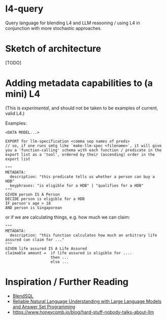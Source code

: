 # l4-query
Query language for blending L4 and LLM reasoning / using L4 in conjunction with more stochastic approaches.

# Sketch of architecture
[TODO]


# Adding metadata capabilities to (a mini) L4

(This is *experimental*, and should not be taken to be examples of current, valid L4.)

Examples:
```
<DATA MODEL...>

EXPORT for llm-specification <comma sep names of preds> 
// so, if one runs smtg like `make-llm-spec <filename>`, it will give you a 'function-calling' schema with each function / predicate in the export list as a 'tool', ordered by their (ascending) order in the export list

"""
METADATA:
  description: "this predicate tells us whether a person can buy a HDB"
  keyphrases: "is eligible for a HDB" | "qualifies for a HDB"
"""
GIVEN person IS A Person
DECIDE person is eligible for a HDB
IF person's age > 18
AND person is Singaporean
```

or if we are calculating things, e.g. how much we can claim:
```
"""
METADATA:
  description: "this function calculates how much an arbitrary life assured can claim for ..."
"""
GIVEN life assured IS A Life Assured
claimable amount =  if life assured is eligible for ....
                    then ...
                    else ...
```

# Inspiration / Further Reading

* [BlendSQL](https://github.com/parkervg/blendsql)
* [Reliable Natural Language Understanding with Large
Language Models and Answer Set Programming](https://arxiv.org/pdf/2302.03780)
* <https://www.honeycomb.io/blog/hard-stuff-nobody-talks-about-llm>

